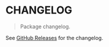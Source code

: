 # CHANGELOG

> Package changelog.

See [GitHub Releases](https://github.com/stdlib-js/array-base-to-deduped/releases) for the changelog.
